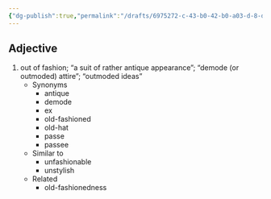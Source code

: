 ```yaml
---
{"dg-publish":true,"permalink":"/drafts/6975272-c-43-b0-42-b0-a03-d-8-d1984-ca-9172/","dgHomeLink":true,"dgPassFrontmatter":false}
---
```




## Adjective

1. out of fashion; “a suit of rather antique appearance”; “demode (or outmoded) attire”; “outmoded ideas”
	- Synonyms
		- antique
		- demode
		- ex
		- old-fashioned
		- old-hat
		- passe
		- passee
	- Similar to
		- unfashionable
		- unstylish
	- Related
		- old-fashionedness